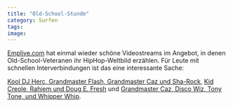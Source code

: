 ```yaml
---
title: "Old-School-Stunde"
category: Surfen
tags: 
image: 
---
```


[Emplive.com](http://www.emplive.com/) hat einmal wieder schöne Videostreams im Angebot, in denen Old-School-Veteranen ihr HipHop-Weltbild erzählen. Für Leute mit schnellen Interverbindungen ist das eine interessante Sache:

[Kool DJ Herc, Grandmaster Flash, Grandmaster Caz und Sha-Rock](http://www.emplive.com/explore/vow/index.asp?who=herc&a=yya), [Kid Creole, Rahiem und Doug E. Fresh](http://www.emplive.com/explore/vow/index.asp?who=rhyming&a=yya) und  [Grandmaster Caz, Disco Wiz, Tony Tone, und Whipper Whip](http://www.emplive.com/explore/vow/index.asp?who=blackout&a=yya).

